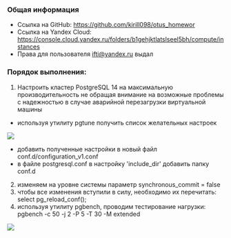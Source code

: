 ### Общая информация ###
* Ссылка на GitHub: https://github.com/kirill098/otus_homewor  
* Ссылка на Yandex Cloud: https://console.cloud.yandex.ru/folders/b1gehjktlatslseel5bh/compute/instances  
* Права для пользователя ifti@yandex.ru выдал

### Порядок выполнения: ###

1) Настроить кластер PostgreSQL 14 на максимальную производительность не
обращая внимание на возможные проблемы с надежностью в случае
аварийной перезагрузки виртуальной машины
- используя утилиту pgtune получить список желательных настроек
<img src="https://github.com/kirill098/otus_homework/blob/main/%D0%94%D0%BE%D0%BC%D0%B0%D1%88%D0%BD%D1%8F%D1%8F%20%D1%80%D0%B0%D0%B1%D0%BE%D1%82%D0%B0%20%237/data/photo1.png">    

- добавить полученные настройки в новый файл conf.d/configuration_v1.conf
- в файле postgresql.conf в настройку 'include_dir' добавить папку conf.d
2) изменяем на уровне системы параметр synchronous_commit = false
3) чтобы все изменения вступили в силу, необходимо их перечитать: select pg_reload_conf();
4) используя утилиту pgbench, проводим тестирование нагрузки: pgbench -c 50 -j 2 -P 5 -T 30 -M extended
<img src="https://github.com/kirill098/otus_homework/blob/main/%D0%94%D0%BE%D0%BC%D0%B0%D1%88%D0%BD%D1%8F%D1%8F%20%D1%80%D0%B0%D0%B1%D0%BE%D1%82%D0%B0%20%237/data/photo1.png">  
